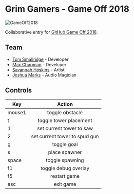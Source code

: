 # Grim Gamers - Game Off 2018

![GameOff2018](https://user-images.githubusercontent.com/121322/46698489-1e7bd900-cbcc-11e8-8abb-aef7262c968c.png)

Collaborative entry for [GitHub Game Off 2018](https://itch.io/jam/game-off-2018).

## Team

* [Tom Smallridge](https://github.com/sundowns) - Developer
* [Max Chapman](https://github.com/chappos) - Developer
* [Savannah Hoskins](https://www.facebook.com/artofsavannah/) - Artist
* [Joshua Marks]() - Audio Magician

## Controls

| Key        | Action           |
| ------------- |:-------------:|
| mouse1      | toggle obstacle |
| t      | toggle tower placement      |
| 1 | set current tower to saw |
| 2 | set current tower to spud gun |
| g | toggle goal      |
| s | place spawner      |
| space | toggle spawning |
| f1 | toggle debug overlay      |
| f5 | restart game      |
| esc | exit game      |